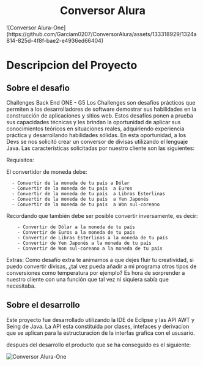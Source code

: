 <h1 align="center"> Conversor Alura </h1>

<p1 aling = "center">
![Conversor Alura-One](https://github.com/Garciam0207/ConversorAlura/assets/133318929/1324a814-825d-4f8f-bae2-e4936ed66404)
</p1>

<h1 align="left"> Descripcion del Proyecto </h1>

<h2 aling= "center">Sobre el desafio</h2>

<p1 aling="justify"> 
Challenges Back End ONE - G5  Los Challenges son desafíos prácticos que permiten a los desarrolladores de software demostrar sus habilidades 
en la construcción de aplicaciones y sitios web. Estos desafíos ponen a prueba sus capacidades técnicas y les brindan la oportunidad de aplicar
sus conocimientos teóricos en situaciones reales, adquiriendo experiencia práctica y desarrollando habilidades sólidas.
En esta oportunidad, a los Devs se nos solicitó crear un conversor de divisas utilizando el lenguaje Java.
Las características solicitadas por nuestro cliente son las siguientes:

Requisitos:

El convertidor de moneda debe:

      - Convertir de la moneda de tu país a Dólar
      - Convertir de la moneda de tu país  a Euros
      - Convertir de la moneda de tu país  a Libras Esterlinas
      - Convertir de la moneda de tu país  a Yen Japonés
      - Convertir de la moneda de tu país  a Won sul-coreano

Recordando que también debe ser posible convertir inversamente, es decir:

        - Convertir de Dólar a la moneda de tu país
        - Convertir de Euros a la moneda de tu país
        - Convertir de Libras Esterlinas a la moneda de tu país
        - Convertir de Yen Japonés a la moneda de tu país
        - Convertir de Won sul-coreano a la moneda de tu país

Extras:
Como desafío extra te animamos a que dejes fluir tu creatividad, si puedo convertir divisas,
¿tal vez pueda añadir a mi programa otros tipos de conversiones como temperatura por ejemplo?
Es hora de sorprender a nuestro cliente con una función que tal vez ni siquiera sabía que necesitaba.
</p>
<h2 aling = "center">Sobre el desarrollo</h2>

<p2 aling ="justify">
Este proyecto fue desarrollado utilizando la IDE de Eclipse y las API AWT y Seing de Java.
La API esta constituida por clases, intefaces y derivacion que se aplican para la estructuracion de la interfas 
grafica con el ususario.

despues del desarrollo el producto que se ha conseguido es el siguiente:


![Conversor Alura-One](https://github.com/Garciam0207/ConversorAlura/assets/133318929/37d4a15a-866f-4a5d-a0b5-cbf6c4667f7a)

</p2>
